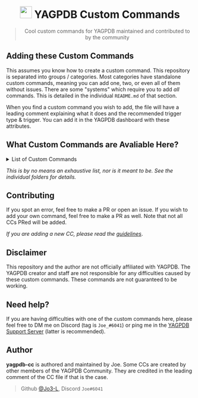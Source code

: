 #
<h1 align="center"><img src="https://yagpdb.xyz/static/img/logo_y.png" height=32px width=32px></img>&nbspYAGPDB Custom Commands</h1>

> <p align="center">Cool custom commands for YAGPDB maintained and contributed to by the community</p>
## Adding these Custom Commands
This assumes you know how to create a custom command. This repository is separated into groups / categories. Most categories have standalone custom commands, meaning you can add one, two, or even all of them without issues.
There are some "systems" which require you to add *all* commands. This is detailed in the individual `README.md` of that section.

When you find a custom command you wish to add, the file will have a leading comment explaining what it does and the recommended trigger type & trigger. You can add it in the YAGPDB dashboard with these attributes.

## What Custom Commands are Avaliable Here?
<details>
<summary>List of Custom Commands</summary>

+ [AFK system](https://github.com/Jo3-L/yagpdb-cc/tree/master/afk)
	+ Set AFK with optional duration and message
	+ When pinged, shows AFK message and duration if avaliable
+ [Fun commands](https://github.com/Jo3-L/yagpdb-cc/tree/master/fun)
	+ Deathmatch / battle others
	+ Starboard
	+ Random animals
	+ And more!
+ [Giveaway system](https://github.com/Jo3-L/yagpdb-cc/tree/master/giveaway)
	+ Create giveaways with time, prize, max number of partcipants, and amount of winners
	+ End giveaways
	+ Cancel giveaways
	+ List giveaways
	+ Execute within CCs with execCC
+ [Info commands](https://github.com/Jo3-L/yagpdb-cc/tree/master/info)
	+ Server info
	+ Channel info
	+ User info
	+ Avatar CC
+ [Leveling system](https://github.com/Jo3-L/yagpdb-cc/tree/master/leveling)
	+ Create/view/edit role rewards which are given on levelup
	+ View leaderboard
	+ Give variable amount of XP with variable cooldowns on messages
	+ View user profiles
	+ And others!
+ [Useful snippets](https://github.com/Jo3-L/yagpdb-cc/tree/master/snippets) for your own custom commands
	+ Selection sort (sort an array ASC-DESC)
	+ Convert string to time
	+ Find closest number from provided number in cslice
+ [Suggestion system](https://github.com/Jo3-L/yagpdb-cc/tree/master/suggestion)
	+ Create suggestions
	+ Comment, approve, or deny them
	+ Edit and remove them
+ [Tag system](https://github.com/Jo3-L/yagpdb-cc/tree/master/tag)
	+ Create tags with aliases
	+ Edit tags
	+ Delete tags
	+ View tags simply with `;(tag name)`
+ [General utility commands](https://github.com/Jo3-L/yagpdb-cc/tree/master/util)
	+ Preview colors
	+ See time and weather in your location
	+ World clock
	+ Big emoji
</details>

*This is by no means an exhaustive list, nor is it meant to be. See the individual folders for details.*

## Contributing
If you spot an error, feel free to make a PR or open an issue.
If you wish to add your own command, feel free to make a PR as well. Note that not all CCs PRed will be added.

*If you are adding a new CC, please read the [guidelines](./CONTRIBUTING.md)*.

## Disclaimer
This repository and the author are not officially affiliated with YAGPDB. The YAGPDB creator and staff are not responsible for any difficulties caused by these custom commands.
These commands are not guaranteed to be working.

## Need help?
If you are having difficulties with one of the custom commands here, please feel free to DM me on Discord (tag is `Joe_#6041`) or ping me in the [YAGPDB Support Server](https://discord.gg/5uVyq2E) (latter is recommended).

## Author
**yagpdb-cc** is authored and maintained by Joe.
Some CCs are created by other members of the YAGPDB Community. They are credited in the leading comment of the CC file if that is the case.
> Github [@Jo3-L](https://github.com/Jo3-L), Discord `Joe#6041`
